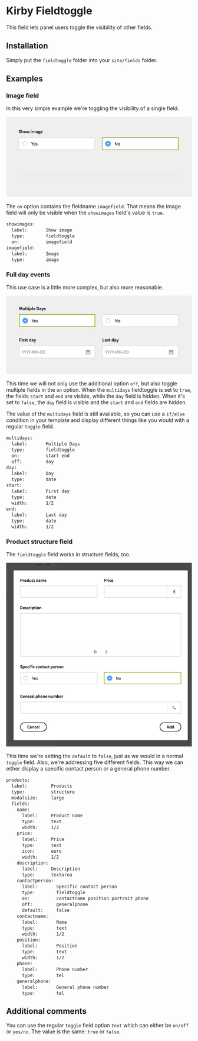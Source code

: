 # Kirby Fieldtoggle

This field lets panel users toggle the visibility of other fields.

## Installation

Simply put the `fieldtoggle` folder into your `site/fields` folder.

## Examples

### Image field

In this very simple example we're toggling the visibility of a single field.

![Show image](showimage.gif?raw=true)

The `on` option contains the fieldname `imagefield`. That means the image field will only be visible when the `showimages` field's value is `true`.

````
showimages:
  label:       Show image
  type:        fieldtoggle
  on:          imagefield
imagefield:
  label:       Image
  type:        image
````

### Full day events

This use case is a little more complex, but also more reasonable.

![Multiple Days](multidays.gif?raw=true)

This time we will not only use the additional option `off`, but also toggle multiple fields in the `on` option. When the `multidays` fieldtoggle is set to `true`, the fields `start` and `end` are visible, while the `day` field is hidden. When it's set to `false`, the `day` field is visible and the `start` and `end` fields are hidden.

The value of the `multidays` field is still available, so you can use a `if/else` condition in your template and display different things like you would with a regular `toggle` field.

````
multidays:
  label:       Multiple Days
  type:        fieldtoggle
  on:          start end
  off:         day
day:
  label:       Day
  type:        date
start:
  label:       First day
  type:        date
  width:       1/2
end:
  label:       Last day
  type:        date
  width:       1/2
````

### Product structure field

The `fieldtoggle` field works in structure fields, too.

![Structure](structure.gif?raw=true)

This time we're setting the `default` to `false`, just as we would in a normal `toggle` field. Also, we're addressing five different fields. This way we can either display a specific contact person or a general phone number.

````
products:
  label:         Products
  type:          structure
  modalsize:     large
  fields:
    name:
      label:     Product name
      type:      text
      width:     1/2
    price:
      label:     Price
      type:      text
      icon:      euro
      width:     1/2
    description:
      label:     Description
      type:      textarea
    contactperson:
      label:       Specific contact person
      type:        fieldtoggle
      on:          contactname position portrait phone
      off:         generalphone
      default:     false
    contactname:
      label:       Name
      type:        text
      width:       1/2
    position:
      label:       Position
      type:        text
      width:       1/2
    phone:
      label:       Phone number
      type:        tel
    generalphone:
      label:       General phone number
      type:        tel
````

## Additional comments

You can use the regular `toggle` field option `text` which can either be `on/off` or `yes/no`. The value is the same: `true` or `false`.